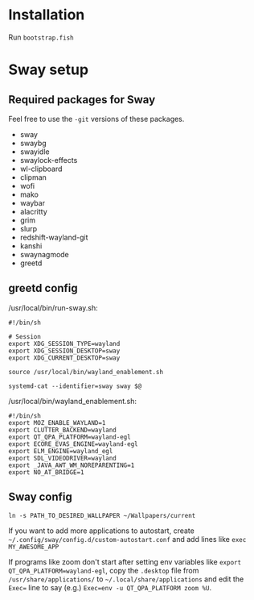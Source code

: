 # Installation

Run `bootstrap.fish`

# Sway setup

## Required packages for Sway

Feel free to use the `-git` versions of these packages.

* sway
* swaybg
* swayidle
* swaylock-effects
* wl-clipboard
* clipman
* wofi
* mako
* waybar
* alacritty
* grim
* slurp
* redshift-wayland-git
* kanshi
* swaynagmode
* greetd

## greetd config

/usr/local/bin/run-sway.sh:
```
#!/bin/sh

# Session
export XDG_SESSION_TYPE=wayland
export XDG_SESSION_DESKTOP=sway
export XDG_CURRENT_DESKTOP=sway

source /usr/local/bin/wayland_enablement.sh

systemd-cat --identifier=sway sway $@
```

/usr/local/bin/wayland_enablement.sh:
```
#!/bin/sh
export MOZ_ENABLE_WAYLAND=1
export CLUTTER_BACKEND=wayland
export QT_QPA_PLATFORM=wayland-egl
export ECORE_EVAS_ENGINE=wayland-egl
export ELM_ENGINE=wayland_egl
export SDL_VIDEODRIVER=wayland
export _JAVA_AWT_WM_NOREPARENTING=1
export NO_AT_BRIDGE=1
```

## Sway config

`ln -s PATH_TO_DESIRED_WALLPAPER ~/Wallpapers/current`

If you want to add more applications to autostart, create `~/.config/sway/config.d/custom-autostart.conf` and add lines like `exec MY_AWESOME_APP`

If programs like zoom don't start after setting env variables like `export QT_QPA_PLATFORM=wayland-egl`, copy the `.desktop` file from `/usr/share/applications/` to `~/.local/share/applications` and edit the `Exec=` line to say (e.g.) `Exec=env -u QT_QPA_PLATFORM zoom %U`.
